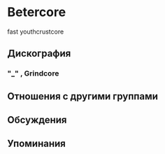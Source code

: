 # Betercore

fast youthcrustcore

## Дискография

### "_" , Grindcore




## Отношения с другими группами


## Обсуждения


## Упоминания

